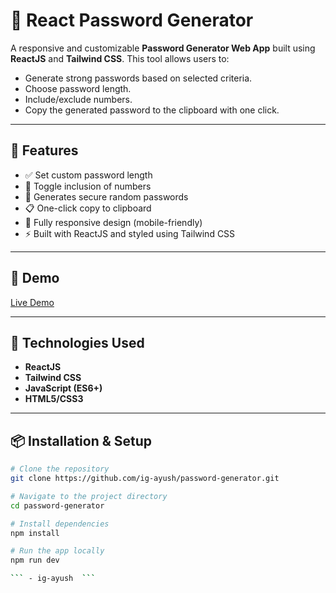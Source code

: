 # 🔐 React Password Generator

A responsive and customizable **Password Generator Web App** built using **ReactJS** and **Tailwind CSS**. This tool allows users to:

- Generate strong passwords based on selected criteria.
- Choose password length.
- Include/exclude numbers.
- Copy the generated password to the clipboard with one click.

---

## 🌟 Features

- ✅ Set custom password length
- 🔢 Toggle inclusion of numbers
- 🔡 Generates secure random passwords
- 📋 One-click copy to clipboard
- 📱 Fully responsive design (mobile-friendly)
- ⚡ Built with ReactJS and styled using Tailwind CSS

---

## 📸 Demo

[Live Demo](https://yourusername.github.io/your-repo-name)

---

## 🚀 Technologies Used

- **ReactJS**
- **Tailwind CSS**
- **JavaScript (ES6+)**
- **HTML5/CSS3**

---

## 📦 Installation & Setup

```bash
# Clone the repository
git clone https://github.com/ig-ayush/password-generator.git

# Navigate to the project directory
cd password-generator

# Install dependencies
npm install

# Run the app locally
npm run dev 

``` - ig-ayush  ```